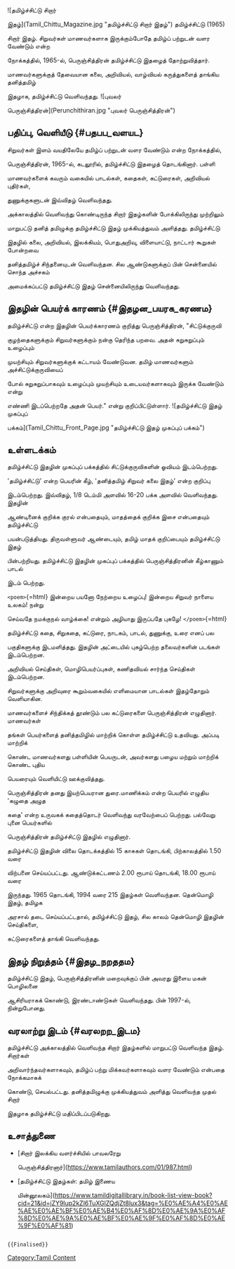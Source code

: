 ![தமிழ்ச்சிட்டு சிறார்
இதழ்](Tamil_Chittu_Magazine.jpg "தமிழ்ச்சிட்டு சிறார் இதழ்") தமிழ்ச்சிட்டு (1965)
சிறார் இதழ். சிறுவர்கள் மாணவர்களாக இருக்கும்போதே தமிழ்ப் பற்றுடன் வளர வேண்டும் என்ற
நோக்கத்தில், 1965-ல், பெருஞ்சித்திரன் தமிழ்ச்சிட்டு இதழைத் தோற்றுவித்தார்.
மாணவர்களுக்குத் தேவையான கலை, அறிவியல், வாழ்வியல் கருத்துகளைத் தாங்கிய தனித்தமிழ்
இதழாக, தமிழ்ச்சிட்டு வெளிவந்தது. ![புவலர்
பெருஞ்சித்திரன்](Perunchithiran.jpg "புவலர் பெருஞ்சித்திரன்")

## பதிப்பு, வெளியீடு {#பதபப_வளயட}

சிறுவர்கள் இளம் வயதிலேயே தமிழ்ப் பற்றுடன் வளர வேண்டும் என்ற நோக்கத்தில்,
பெருஞ்சித்திரன், 1965-ல், கடலூரில், தமிழ்ச்சிட்டு இதழைத் தொடங்கினார். பள்ளி
மாணவர்களைக் கவரும் வகையில் பாடல்கள், கதைகள், கட்டுரைகள், அறிவியல் புதிர்கள்,
துணுக்குகளுடன் இவ்விதழ் வெளிவந்தது.

அக்காலத்தில் வெளிவந்து கொண்டிருந்த சிறார் இதழ்களின் போக்கிலிருந்து முற்றிலும்
மாறுபட்டு தனித் தமிழுக்கு தமிழ்ச்சிட்டு இதழ் முக்கியத்துவம் அளித்தது. தமிழ்ச்சிட்டு
இதழில் கலை, அறிவியல், இலக்கியம், பொதுஅறிவு, விளையாட்டு, நாட்டார் கூறுகள் போன்றவை
தனித்தமிழ்ச் சிந்தனையுடன் வெளிவந்தன. சில ஆண்டுகளுக்குப் பின் சென்னையில் சொந்த அச்சகம்
அமைக்கப்பட்டு தமிழ்ச்சிட்டு இதழ் சென்னையிலிருந்து வெளிவந்தது.

## இதழின் பெயர்க் காரணம் {#இதழன_பயரக_கரணம}

தமிழ்ச்சிட்டு என்ற இதழின் பெயர்க்காரணம் குறித்து பெருஞ்சித்திரன், "சிட்டுக்குருவி
குழந்தைகளுக்கும் சிறுவர்களுக்கும் நன்கு தெரிந்த பறவை. அதன் சுறுசுறுப்பும் உழைப்பும்
முயற்சியும் சிறுவர்களுக்குக் கட்டாயம் வேண்டுவன. தமிழ் மாணவர்களும் அச்சிட்டுக்குருவியைப்
போல் சுறுசுறுப்பாகவும் உழைப்பும் முயற்சியும் உடையவர்களாகவும் இருக்க வேண்டும் என்று
எண்ணி இடப்பெற்றதே அதன் பெயர்." என்று குறிப்பிட்டுள்ளார். ![தமிழ்ச்சிட்டு இதழ் முகப்புப்
பக்கம்](Tamil_Chittu_Front_Page.jpg "தமிழ்ச்சிட்டு இதழ் முகப்புப் பக்கம்")

## உள்ளடக்கம்

தமிழ்ச்சிட்டு இதழின் முகப்புப் பக்கத்தில் சிட்டுக்குருவிகளின் ஓவியம் இடம்பெற்றது.
'தமிழ்ச்சிட்டு\' என்ற பெயரின் கீழ், 'தனித்தமிழ் சிறுவர் கலை இதழ்' என்ற குறிப்பு
இடம்பெற்றது. இவ்விதழ், 1/8 டெம்மி அளவில் 16-20 பக்க அளவில் வெளிவந்தது. இதழின்
ஆண்டினைக் குறிக்க குரல் என்பதையும், மாதத்தைக் குறிக்க இசை என்பதையும் தமிழ்ச்சிட்டு
பயன்படுத்தியது. திருவள்ளுவர் ஆண்டையும், தமிழ் மாதக் குறிப்பையும் தமிழ்ச்சிட்டு இதழ்
பின்பற்றியது. தமிழ்ச்சிட்டு இதழின் முகப்புப் பக்கத்தில் பெருஞ்சித்திரனின் கீழ்காணும் பாடல்
இடம் பெற்றது.

`<poem>`{=html} இன்றைய பயனோ நேற்றைய உழைப்பு! இன்றைய சிறுவர் நாளைய உலகம்! நன்று
செய்வதே நமக்குநல் வாழ்க்கை! என்றும் அழியாது இருப்பதே புகழே! `</poem>`{=html}
தமிழ்ச்சிட்டு கதை, சிறுகதை, கட்டுரை, நாடகம், பாடல், துணுக்கு, உரை எனப் பல
பகுதிகளுக்கு இடமளித்தது. இதழின் அட்டையில் புகழ்பெற்ற தலைவர்களின் படங்கள் இடம்பெற்றன.
அறிவியல் செய்திகள், மொழிபெயர்ப்புகள், கணிதவியல் சார்ந்த செய்திகள் இடம்பெற்றன.
சிறுவர்களுக்கு அறிவுரை கூறும்வகையில் எளிமையான பாடல்கள் இதழ்தோறும் வெளியாகின.

மாணவர்களைச் சிந்திக்கத் தூண்டும் பல கட்டுரைகளை பெருஞ்சித்திரன் எழுதினார். மாணவர்கள்
தங்கள் பெயர்களைத் தனித்தமிழில் மாற்றிக் கொள்ள தமிழ்ச்சிட்டு உதவியது. அப்படி மாற்றிக்
கொண்ட மாணவர்களது பள்ளியின் பெயருடன், அவர்களது பழைய மற்றும் மாற்றிக் கொண்ட புதிய
பெயரையும் வெளியிட்டு ஊக்குவித்தது.

பெருஞ்சித்திரன் தனது இயற்பெயரான துரை.மாணிக்கம் என்ற பெயரில் எழுதிய 'கழுதை அழுத
கதை' என்ற உருவகக் கதைத்தொடர் வெளிவந்து வரவேற்பைப் பெற்றது. பல்வேறு புனை பெயர்களில்
பெருஞ்சித்திரன் தமிழ்ச்சிட்டு இதழில் எழுதினார்.

தமிழ்ச்சிட்டு இதழின் விலை தொடக்கத்தில் 15 காசுகள் தொடங்கி, பிற்காலத்தில் 1.50 வரை
விற்பனை செய்யப்பட்டது. ஆண்டுக்கட்டணம் 2.00 ரூபாய் தொடங்கி, 18.00 ரூபாய் வரை
இருந்தது. 1965 தொடங்கி, 1994 வரை 215 இதழ்கள் வெளிவந்தன. தென்மொழி இதழ், தமிழக
அரசால் தடை செய்யப்பட்டதால், தமிழ்ச்சிட்டு இதழ், சில காலம் தென்மொழி இதழின் செய்திகளை,
கட்டுரைகளைத் தாங்கி வெளிவந்தது.

## இதழ் நிறுத்தம் {#இதழ_நறததம}

தமிழ்ச்சிட்டு இதழ், பெருஞ்சித்திரனின் மறைவுக்குப் பின் அவரது இளைய மகன் பொழிலனை
ஆசிரியராகக் கொண்டு, இரண்டாண்டுகள் வெளிவந்தது. பின் 1997-ல், நின்றுபோனது.

## வரலாற்று இடம் {#வரலறற_இடம}

தமிழ்ச்சிட்டு அக்காலத்தில் வெளிவந்த சிறார் இதழ்களில் மாறுபட்டு வெளிவந்த இதழ். சிறார்கள்
அறிவார்ந்தவர்களாகவும், தமிழ்ப் பற்று மிக்கவர்களாகவும் வளர வேண்டும் என்பதை நோக்கமாகக்
கொண்டு, செயல்பட்டது. தனித்தமிழுக்கு முக்கியத்துவம் அளித்து வெளிவந்த முதல் சிறார்
இதழாக தமிழ்ச்சிட்டு மதிப்பிடப்படுகிறது.

## உசாத்துணை

-   [சிறார் இலக்கிய வளர்ச்சியில் பாவலரேறு
    பெருஞ்சித்திரனார்](https://www.tamilauthors.com/01/987.html)
-   [தமிழ்ச்சிட்டு இதழ்கள்: தமிழ் இணைய
    மின்னூலகம்](https://www.tamildigitallibrary.in/book-list-view-book?cid=21&id=jZY9lup2kZl6TuXGlZQdjZt8lux3&tag=%E0%AE%A4%E0%AE%AE%E0%AE%BF%E0%AE%B4%E0%AF%8D%E0%AE%9A%E0%AF%8D%E0%AE%9A%E0%AE%BF%E0%AE%9F%E0%AF%8D%E0%AE%9F%E0%AF%81)

```{=mediawiki}
{{Finalised}}
```
[Category:Tamil Content](Category:Tamil_Content "wikilink")

